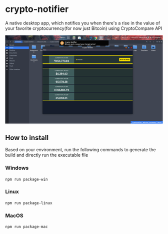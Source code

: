 # crypto-notifier
A native desktop app, which notifies you when there's a rise in the value of your favorite cryptocurrency(for now just Bitcoin) using CryptoCompare API

![alt text](https://raw.githubusercontent.com/sweezy793/crypto-notifier/master/ss.png)

## How to install

Based on your environment, run the following commands to generate the build and directly run the executable file

### Windows
`npm run package-win`

### Linux
`npm run package-linux`

### MacOS
`npm run package-mac`
